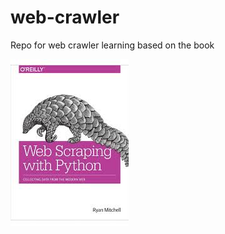 # web-crawler
Repo for web crawler learning based on the book <Web Scraping with Python>
  
  
![cover](https://github.com/EvanLyu732/web-crawler/blob/master/cover.jpeg)
